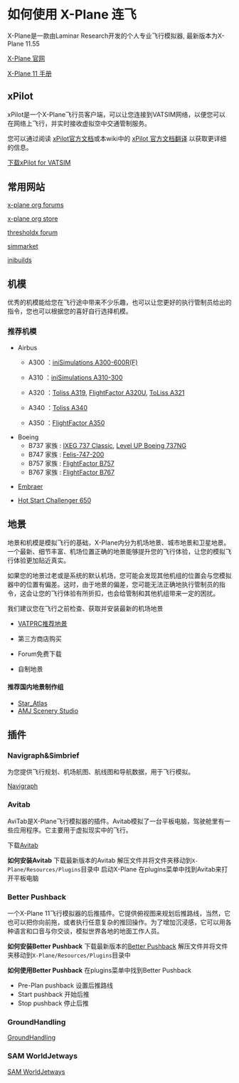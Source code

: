# 如何使用 X-Plane 连飞

X-Plane是一款由Laminar Research开发的个人专业飞行模拟器, 最新版本为X-Plane 11.55

[X-Plane 官网](https://www.x-plane.com/)

[X-Plane 11 手册](https://www.x-plane.com/manuals/desktop/index.html)



## xPilot

xPilot是一个X-Plane飞行员客户端，可以让您连接到VATSIM网络，以便您可以在网络上飞行，并实时接收虚拟空中交通管制服务。

您可以通过阅读 [xPilot官方文档](https://beta.xpilot-project.org/#/?id=what-is-xpilot)或本wiki中的 [xPilot 官方文档翻译](https://github.com/websterzh/vatprc-wiki/blob/xPilot/xPilot%20%E4%BD%BF%E7%94%A8%E6%96%87%E6%A1%A3.md) 以获取更详细的信息。

[下载xPilot for VATSIM](https://beta.xpilot-project.org/#/)



## 常用网站

[x-plane org forums](https://forums.x-plane.org/)

[x-plane org store](https://store.x-plane.org/)

[thresholdx forum](https://forum.thresholdx.net/)

[simmarket](https://secure.simmarket.com/default-zh.html)

[inibuilds](https://store.inibuilds.com/)



## 机模

优秀的机模能给您在飞行途中带来不少乐趣，也可以让您更好的执行管制员给出的指令，您也可以根据您的喜好自行选择机模。


### 推荐机模



+ Airbus
  - A300 ：[iniSimulations A300-600R(F)](https://store.inibuilds.com/products/a300)
  
  - A310 ：[iniSimulations A310-300](https://store.inibuilds.com/products/a310)
  
  - A320 ：[Toliss A319](https://store.x-plane.org/Airbus-A319-by-Toliss_p_762.html), [FlightFactor A320U](https://store.x-plane.org/A320-Ultimate_p_688.html), [ToLiss A321](https://store.x-plane.org/Airbus-A321-by-Toliss_p_1174.html)
  
  - A340 ：[Toliss A340](https://store.x-plane.org/Airbus-A340-600-by-Toliss_p_1459.html)
  
  - A350 ：[FlightFactor A350](https://store.x-plane.org/Airbus-A350-XWB-Advanced_p_348.html)
  
    

- Boeing
  - B737 家族 : [IXEG 737 Classic](https://www.x-aviation.com/catalog/product_info.php/take-command-ixeg-737-classic-p-122), [Level UP Boeing 737NG](https://forum.thresholdx.net/files/file/1298-boeing-737ng-series/)
  - B747 家族 : [Felis-747-200](https://store.x-plane.org/Boeing-747-200-Classic_p_1491.html)
  - B757 家族 : [FlightFactor B757](https://store.x-plane.org/757-Professional_c_10.html)
  - B767 家族 : [FlightFactor B767](https://store.x-plane.org/767-Professional_c_181.html)
  
  
  
+ [Embraer](https://store.x-plane.org/Embraer-Fleet-by-X-Crafts_p_998.html)



+ [Hot Start Challenger 650](https://www.x-aviation.com/catalog/product_info.php/take-command-hot-start-challenger-650-p-212)



## 地景

地景和机模是模拟飞行的基础，X-Plane内分为机场地景、城市地景和卫星地景。一个最新、细节丰富、机场位置正确的地景能够提升您的飞行体验，让您的模拟飞行体验更加贴近真实。

如果您的地景过老或是系统的默认机场，您可能会发现其他机组的位置会与您模拟器中的位置有偏差。这时，由于地景的偏差，您可能无法正确地执行管制员的指令，这会让您的飞行体验有所折扣，也会给管制和其他机组带来一定的困扰。

我们建议您在飞行之前检查、获取并安装最新的机场地景

+ [VATPRC推荐地景](https://pilot.vatprc.net/#/scenery)

+ 第三方商店购买
+ Forum免费下载
+ 自制地景


#### 推荐国内地景制作组

+ [Star_Atlas](https://secure.simmarket.com/star_atlas-(zh_1412).mhtml)
+ [AMJ Scenery Studio](https://secure.simmarket.com/amjscenerystudio-(zh_1543).mhtml)



## 插件

### Navigraph&Simbrief

为您提供飞行规划、机场航图、航线图和导航数据，用于飞行模拟。

[Navigraph](https://navigraph.com/)


### Avitab

AviTab是X-Plane飞行模拟器的插件。Avitab模拟了一台平板电脑，驾驶舱里有一些应用程序。它主要用于虚拟现实中的飞行。

下载[Avitab](https://github.com/fpw/avitab/releases/tag/v0.4.8)


**如何安装Avitab**
下载最新版本的Avitab
解压文件并将文件夹移动到`X-Plane/Resources/Plugins`目录中
启动X-Plane
在plugins菜单中找到Avitab来打开平板电脑


### Better Pushback
一个X-Plane 11飞行模拟器的后推插件。它提供俯视图来规划后推路线，当然，它也可以把你向前拖，或者执行任意复杂的推回操作。为了增加沉浸感，它可以用各种语言和口音与你交谈，模拟世界各地的地面工作人员。

**如何安装Better Pushback**
下载最新版本的[Better Pushback](https://github.com/skiselkov/BetterPushbackC/releases)
解压文件并将文件夹移动到`X-Plane/Resources/Plugins`目录中

**如何使用Better Pushback**
在plugins菜单中找到Better Pushback

+ Pre-Plan pushback 设置后推路线
+ Start pushback 开始后推
+ Stop pushback 停止后推


### GroundHandling

[GroundHandling](https://store.x-plane.org/Ground-Handling-Deluxe_p_415.html)


### SAM WorldJetways

[SAM WorldJetways](https://store.x-plane.org/SAM-WorldJetways_p_1131.html)
